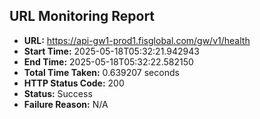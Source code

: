 ## URL Monitoring Report

- **URL:** https://api-gw1-prod1.fisglobal.com/gw/v1/health
- **Start Time:** 2025-05-18T05:32:21.942943
- **End Time:** 2025-05-18T05:32:22.582150
- **Total Time Taken:** 0.639207 seconds
- **HTTP Status Code:** 200
- **Status:** Success
- **Failure Reason:** N/A
